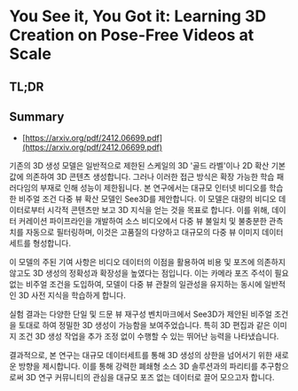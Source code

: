 # You See it, You Got it: Learning 3D Creation on Pose-Free Videos at Scale
## TL;DR
## Summary
- [https://arxiv.org/pdf/2412.06699.pdf](https://arxiv.org/pdf/2412.06699.pdf)

기존의 3D 생성 모델은 일반적으로 제한된 스케일의 3D '골드 라벨'이나 2D 확산 기본값에 의존하여 3D 콘텐츠 생성합니다. 그러나 이러한 접근 방식은 확장 가능한 학습 패러다임의 부재로 인해 성능이 제한됩니다. 본 연구에서는 대규모 인터넷 비디오를 학습한 비주얼 조건 다중 뷰 확산 모델인 See3D를 제안합니다. 이 모델은 대량의 비디오 데이터로부터 시각적 콘텐츠만 보고 3D 지식을 얻는 것을 목표로 합니다. 이를 위해, 데이터 커레이션 파이프라인을 개발하여 소스 비디오에서 다중 뷰 불일치 및 불충분한 관측치를 자동으로 필터링하며, 이것은 고품질의 다양하고 대규모의 다중 뷰 이미지 데이터세트를 형성합니다.

이 모델의 주된 기여 사항은 비디오 데이터의 이점을 활용하여 비용 및 포즈에 의존하지 않고도 3D 생성의 정확성과 확장성을 높였다는 점입니다. 이는 카메라 포즈 주석이 필요 없는 비주얼 조건을 도입하여, 모델이 다중 뷰 관찰의 일관성을 유지하는 동시에 일반적인 3D 사전 지식을 학습하게 합니다.

실험 결과는 다양한 단일 및 드문 뷰 재구성 벤치마크에서 See3D가 제안된 비주얼 조건을 토대로 하여 정밀한 3D 생성이 가능함을 보여주었습니다. 특히 3D 편집과 같은 이미지 조건 3D 생성 작업을 추가 조정 없이 수행할 수 있는 뛰어난 능력을 나타냈습니다.

결과적으로, 본 연구는 대규모 데이터세트를 통해 3D 생성의 상한을 넘어서기 위한 새로운 방향을 제시합니다. 이를 통해 강력한 폐쇄형 소스 3D 솔루션과의 파리티를 추구함으로써 3D 연구 커뮤니티의 관심을 대규모 포즈 없는 데이터로 끌어 모으고자 합니다.
